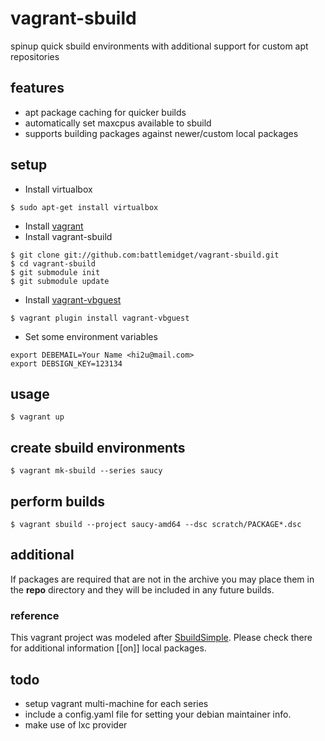 vagrant-sbuild
==============

spinup quick sbuild environments with additional support for custom apt repositories

## features

+ apt package caching for quicker builds
+ automatically set maxcpus available to sbuild
+ supports building packages against newer/custom local packages

## setup

+ Install virtualbox

```
$ sudo apt-get install virtualbox
```

+ Install [vagrant][]
+ Install vagrant-sbuild

```
$ git clone git://github.com:battlemidget/vagrant-sbuild.git
$ cd vagrant-sbuild
$ git submodule init
$ git submodule update
```

+ Install [vagrant-vbguest][]
 
```
$ vagrant plugin install vagrant-vbguest
```

+ Set some environment variables

```
export DEBEMAIL=Your Name <hi2u@mail.com>
export DEBSIGN_KEY=123134
```

## usage

```
$ vagrant up
```

## create sbuild environments

```
$ vagrant mk-sbuild --series saucy
```

## perform builds

```
$ vagrant sbuild --project saucy-amd64 --dsc scratch/PACKAGE*.dsc
```

## additional

If packages are required that are not in the archive you may place them in
the **repo** directory and they will be included in any future builds.

### reference

This vagrant project was modeled after [SbuildSimple][]. Please check there
for additional information [[on]] local packages.

## todo

+ setup vagrant multi-machine for each series
+ include a config.yaml file for setting your debian maintainer info.
+ make use of lxc provider

[SbuildSimple]: https://wiki.ubuntu.com/SimpleSbuild
[vagrant]: http://downloads.vagrantup.com/
[vagrant-vbguest]: https://github.com/dotless-de/vagrant-vbguest
